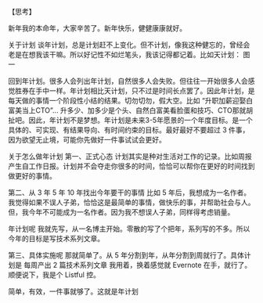 【思考】

新年我的本命年，大家辛苦了。新年快乐，健健康康就好。

关于计划
谈年计划，总是计划赶不上变化。但不计划，像我这种健忘的，曾经会老是在想我该干嘛。所以好记性不如烂笔头，我该记得都记着。比如天计划：
图一

回到年计划。很多人会列出年计划，自然很多人会失败。但往往一开始很多人会感觉胜券在手中一样。年计划相比天计划，只不过是时间长点罢了。因此年计划，是每天做的事情一个阶段性小结的结果。切勿切勿，假大空。比如
“升职加薪迎娶白富美当上CTO”...
升多少、加多少是个头、自然白富美看脸蛋和技巧、CTO那就胡扯吧。因此，年计划不是梦想。年计划是未来3-5年愿景的一个年度目标。是一个具体的、可实现、有结果导向、有时间约束的目标。最好最好不要超过 3 件事，因为欲望无止境，可能你先做好一件事试试会更好。

关于怎么做年计划
第一、正式心态
计划其实是种对生活对工作的记录。比如周报产生自工作日报。计划并不会夺走你很多的时间，恰恰可以帮你在更好的时间找到做更好的事情。

第二、从 3 年 5 年 10 年找出今年要干的事情
比如 5 年后，我想成为一名作者。我觉得如果不误人子弟，恰恰这是最简单的事情，做快乐的事，并帮助社会与人。
但，我今年不可能成为一名作者。因为我不想误人子弟，同样得考虑销量。

年计划呢
我就先写，从一名博主开始。零散的写了个把年，系列写的不多。所以今年的目标是写技术系列文章。

第三、具体实施呢
那就简单了。从 5 年分割到年，从年分割到周就行了。具体计划是
每周产出 2 篇技术系列文章
我用着，换着感觉就 Evernote 在手，就行了。顺便说下，我是个 Listful 控。

简单，有效，一件事就够了。这就是年计划